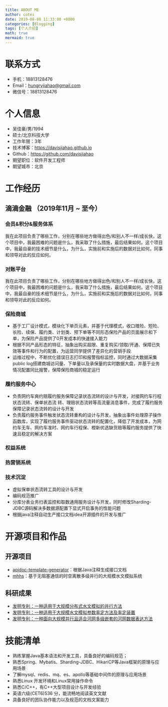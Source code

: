 ```yaml
---
title: ABOUT ME
author: cotes
date: 2019-08-08 11:33:00 +0800
categories: [Blogging]
tags: [个人介绍]
math: true
mermaid: true
---
```


# 联系方式

- 手机：18813128476
- Email：hungryjiahao@gmail.com
- 微信号：18813128476

# 个人信息

- 吴佳豪/男/1994
- 硕士/北京科技大学
- 工作年限：3年
- 技术博客：https://davisjiahao.github.io
- Github：https://github.com/davisjiahao
- 期望职位：软件开发工程师
- 期望城市：北京


# 工作经历

## 滴滴金融 （2019年11月 ~ 至今）

###  会员&积分&服务体系
我在此项目负责了哪些工作，分别在哪些地方做得出色/和别人不一样/成长快，这个项目中，我最困难的问题是什么，我采取了什么措施，最后结果如何。这个项目中，我最自豪的技术细节是什么，为什么，实施前和实施后的数据对比如何，同事和领导对此的反应如何。


### 对账平台
我在此项目负责了哪些工作，分别在哪些地方做得出色/和别人不一样/成长快，这个项目中，我最困难的问题是什么，我采取了什么措施，最后结果如何。这个项目中，我最自豪的技术细节是什么，为什么，实施前和实施后的数据对比如何，同事和领导对此的反应如何。


### 保险商城
- 基于工厂设计模式，模块化下单页元素，并基于代理模式，收口赠险、短险、长险、续保、履约类、计划类、预下单等不同形态保险产品的页面展示和下单，为保险产品提供了0开发成本的快速接入能力
- 根据不同产品形态的特征，抽象出购买超限、重复购买/领取/开通、保障已失效等事件和行为的配置，为运营同学提供了差异化的营销手段
- 运维过程中，不断优化错误日志打印和报警指标监控，同时通过大数据采集public log搭建商城访问量、下单量以及承保量的实时数据大盘，并基于业务情况配置同比报警，保障保险商城的稳定运行

### 履约服务中心
- 负责网约车爽约赔履约服务保障记录状态流转的设计与开发，对接网约车行程状态流转、保单状态流
转、理赔状态流转等高流量消息事件，完成了履约服务保障记录状态流转的设计与开发
- 负责履约服务事件触发状态流转重构的设计与开发，抽象出事件处理原子操作函数库，实现了履约服务事件驱动状态流转的配置化，降低了开发成本，为网约车无车、网约车准时、网约车行程保、橙新优选缺货赔等履约服务提供了快速且稳定的解决方案

### 权益系统


### 热营销系统

### 技术沉淀
- 虚拟保单状态流转工具的设计与开发
- 编码规范推广
- 分库分表业务扫表监控和取数通用服务设计与开发，同时修改Sharding-JDBC源码解决多数据源配置下显式开启事务的性能问题
- 根据java注释自动生产接口文档idea开源插件的开发与推广


# 开源项目和作品
## 开源项目
- [apidoc-template-generator](https://github.com/davisjiahao/apidoc-template-generator/tree/master)：根据Java注释生成接口文档
- [mhhs](https://github.com/learnerjiahao/mhhs)：基于无阻塞通信的时空离散多级并行的大规模水文模拟系统

## 科研成果
- [发明专利：一种适用于大规模分布式水文模拟的并行方法](http://www.soopat.com/Patent/201910116373)
- [发明专利：一种适用于大规模水文模拟参数率定方法及率定装置](http://www.soopat.com/Patent/201910116385)
- [发明专利：一种面向大规模并行且适合河网多级嵌套的河网数据表达方法](http://www.soopat.com/Patent/201810479543)


# 技能清单
- 熟练掌握Java基本语法和开发工具，具备良好的编码规范；
- 熟悉Spring、Mybatis、Sharding-JDBC、HikariCP等Java框架的原理与应用场景
- 了解mysql、redis、mq、es、apollo等基础中间件的原理与应用场景
- 熟悉Linux 开发环境和Linux常用操作命令
- 熟悉C/C++，有C++大型项目设计与开发经验
- 英语六级(CET6)536 分，能流畅地阅读英文文献
- 具备良好的团队协作能力以及规范的文档文案能力
